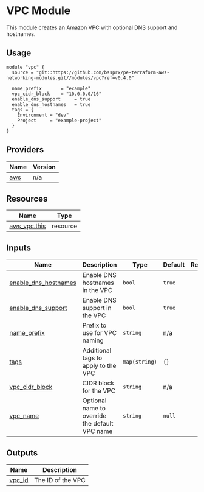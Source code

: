 # VPC Module

This module creates an Amazon VPC with optional DNS support and hostnames.

## Usage

```hcl
module "vpc" {
  source = "git::https://github.com/bssprx/pe-terraform-aws-networking-modules.git//modules/vpc?ref=v0.4.0"

  name_prefix       = "example"
  vpc_cidr_block    = "10.0.0.0/16"
  enable_dns_support     = true
  enable_dns_hostnames   = true
  tags = {
    Environment = "dev"
    Project     = "example-project"
  }
}
```
<!-- BEGIN_TF_DOCS -->


## Providers

| Name | Version |
|------|---------|
| <a name="provider_aws"></a> [aws](#provider\_aws) | n/a |

## Resources

| Name | Type |
|------|------|
| [aws_vpc.this](https://registry.terraform.io/providers/hashicorp/aws/latest/docs/resources/vpc) | resource |

## Inputs

| Name | Description | Type | Default | Required |
|------|-------------|------|---------|:--------:|
| <a name="input_enable_dns_hostnames"></a> [enable\_dns\_hostnames](#input\_enable\_dns\_hostnames) | Enable DNS hostnames in the VPC | `bool` | `true` | no |
| <a name="input_enable_dns_support"></a> [enable\_dns\_support](#input\_enable\_dns\_support) | Enable DNS support in the VPC | `bool` | `true` | no |
| <a name="input_name_prefix"></a> [name\_prefix](#input\_name\_prefix) | Prefix to use for VPC naming | `string` | n/a | yes |
| <a name="input_tags"></a> [tags](#input\_tags) | Additional tags to apply to the VPC | `map(string)` | `{}` | no |
| <a name="input_vpc_cidr_block"></a> [vpc\_cidr\_block](#input\_vpc\_cidr\_block) | CIDR block for the VPC | `string` | n/a | yes |
| <a name="input_vpc_name"></a> [vpc\_name](#input\_vpc\_name) | Optional name to override the default VPC name | `string` | `null` | no |

## Outputs

| Name | Description |
|------|-------------|
| <a name="output_vpc_id"></a> [vpc\_id](#output\_vpc\_id) | The ID of the VPC |
<!-- END_TF_DOCS -->
